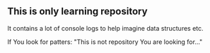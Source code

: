 ## This is only learning repository

It contains a lot of console logs to help imagine data structures etc.

If You look for patters:
"This is not repository You are looking for..." 


